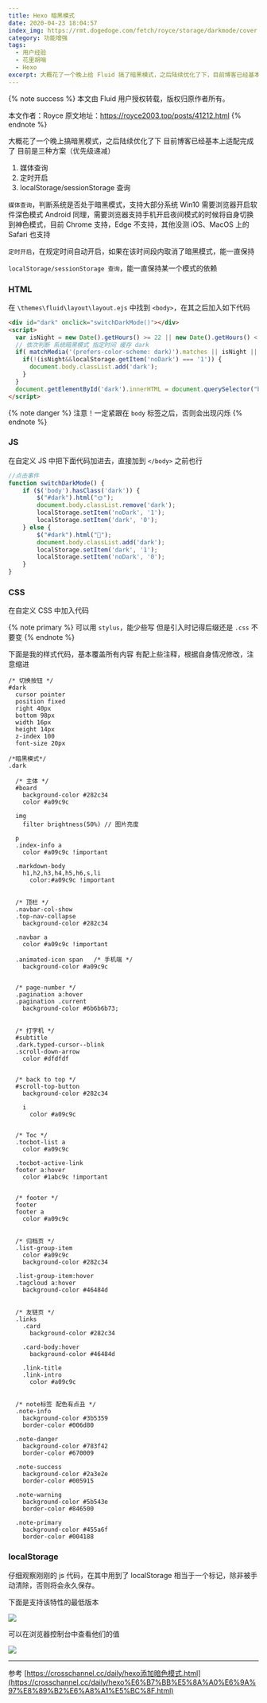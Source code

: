 ```yaml
---
title: Hexo 暗黑模式
date: 2020-04-23 18:04:57
index_img: https://rmt.dogedoge.com/fetch/royce/storage/darkmode/cover.png?w=480&fmt=webp
category: 功能增强
tags:
  - 用户经验
  - 花里胡哨
  - Hexo
excerpt: 大概花了一个晚上给 Fluid 搞了暗黑模式，之后陆续优化了下，目前博客已经基本上适配完成了，目前有三种方案。
---
```


{% note success %}
本文由 Fluid 用户授权转载，版权归原作者所有。

本文作者：Royce
原文地址：https://royce2003.top/posts/41212.html
{% endnote %}

大概花了一个晚上搞暗黑模式，之后陆续优化了下
目前博客已经基本上适配完成了
目前是三种方案（优先级递减）
1. 媒体查询
2. 定时开启
3. localStorage/sessionStorage 查询

`媒体查询`，判断系统是否处于暗黑模式，支持大部分系统
Win10 需要浏览器开启软件深色模式
Android 同理，需要浏览器支持手机开启夜间模式的时候将自身切换到神色模式，目前 Chrome 支持，Edge 不支持，其他没测
iOS、MacOS 上的 Safari 也支持

`定时开启`，在规定时间自动开启，如果在该时间段内取消了暗黑模式，能一直保持

`localStorage/sessionStorage 查询`，能一直保持某一个模式的依赖

### HTML

在 `\themes\fluid\layout\layout.ejs` 中找到 `<body>`，在其之后加入如下代码

```html
<div id="dark" onclick="switchDarkMode()"></div>
<script>
  var isNight = new Date().getHours() >= 22 || new Date().getHours() < 7; // 指定时间
  // 依次判断 系统暗黑模式 指定时间 缓存 dark
  if( matchMedia('(prefers-color-scheme: dark)').matches || isNight || localStorage.getItem('dark') === '1') {
    if(!(isNight&&localStorage.getItem('noDark') === '1')) {
      document.body.classList.add('dark');
    }
  }
  document.getElementById('dark').innerHTML = document.querySelector("body").classList.contains("dark")?"🌙":"🌞";
</script>
```

{% note danger %}
注意！一定紧跟在 `body` 标签之后，否则会出现闪烁
{% endnote %}

### JS

在自定义 JS 中把下面代码加进去，直接加到 `</body>` 之前也行

```js
//点击事件
function switchDarkMode() {
	if ($('body').hasClass('dark')) {
		$("#dark").html("🌞");
		document.body.classList.remove('dark');
		localStorage.setItem('noDark', '1');
		localStorage.setItem('dark', '0');
	} else {
		$("#dark").html("🌙"); 
		document.body.classList.add('dark');
		localStorage.setItem('dark', '1');
		localStorage.setItem('noDark', '0');
	}
}
```

### CSS

在自定义 CSS 中加入代码

{% note primary %}
可以用 `stylus`，能少些写
但是引入时记得后缀还是 `.css` 不要变
{% endnote %}

下面是我的样式代码，基本覆盖所有内容
有配上些注释，根据自身情况修改，注意缩进

```stylus
/* 切换按钮 */
#dark
  cursor pointer
  position fixed
  right 40px
  bottom 98px
  width 16px
  height 14px
  z-index 100
  font-size 20px

/*暗黑模式*/
.dark

  /* 主体 */
  #board 
    background-color #282c34
    color #a09c9c
  
  img  
    filter brightness(50%) // 图片亮度

  p
  .index-info a  
    color #a09c9c !important

  .markdown-body
    h1,h2,h3,h4,h5,h6,s,li  
      color:#a09c9c !important
    

  /* 顶栏 */
  .navbar-col-show
  .top-nav-collapse  
    background-color #282c34
    
  .navbar a  
    color #a09c9c !important
    
  .animated-icon span   /* 手机端 */
    background-color #a09c9c


  /* page-number */
  .pagination a:hover
  .pagination .current  
    background-color #6b6b6b73;


  /* 打字机 */
  #subtitle
  .dark.typed-cursor--blink
  .scroll-down-arrow
    color #dfdfdf


  /* back to top */
  #scroll-top-button
    background-color #282c34

    i
      color #a09c9c
    

  /* Toc */
  .tocbot-list a
    color #a09c9c

  .tocbot-active-link
  footer a:hover
    color #1abc9c !important


  /* footer */
  footer
  footer a
    color #a09c9c
    

  /* 归档页 */
  .list-group-item
    color #a09c9c
    background-color #282c34
    
  .list-group-item:hover
  .tagcloud a:hover
    background-color #46484d


  /* 友链页 */
  .links
    .card  
      background-color #282c34
        
    .card-body:hover  
      background-color #46484d
        
    .link-title
    .link-intro  
      color #a09c9c
    

  /* note标签 配色有点丑 */
  .note-info
    background-color #3b5359
    border-color #006d80

  .note-danger
    background-color #783f42
    border-color #670009

  .note-success
    background-color #2a3e2e
    border-color #005915

  .note-warning
    background-color #5b543e
    border-color #846500

  .note-primary
    background-color #455a6f
    border-color #004188
```

### localStorage

仔细观察刚刚的 js 代码，在其中用到了 localStorage
相当于一个标记，除非被手动清除，否则将会永久保存。

下面是支持该特性的最低版本

![](https://rmt.dogedoge.com/fetch/royce/storage/darkmode/01.png?w=1280&fmt=webp)

可以在浏览器控制台中查看他们的值

![](https://rmt.dogedoge.com/fetch/royce/storage/darkmode/02.png?w=1280&fmt=webp)

---

参考 [https://crosschannel.cc/daily/hexo添加暗色模式.html](https://crosschannel.cc/daily/hexo%E6%B7%BB%E5%8A%A0%E6%9A%97%E8%89%B2%E6%A8%A1%E5%BC%8F.html)

